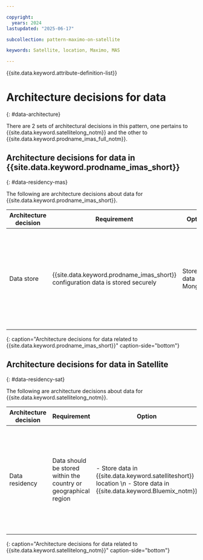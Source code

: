```yaml
---

copyright:
  years: 2024
lastupdated: "2025-06-17"

subcollection: pattern-maximo-on-satellite

keywords: Satellite, location, Maximo, MAS

---
```


{{site.data.keyword.attribute-definition-list}}

# Architecture decisions for data
{: #data-architecture}

There are 2 sets of architectural decisions in this pattern, one pertains to {{site.data.keyword.satellitelong_notm}} and the other to {{site.data.keyword.prodname_imas_full_notm}}.

## Architecture decisions for data in {{site.data.keyword.prodname_imas_short}}
{: #data-residency-mas}

The following are architecture decisions about data for {{site.data.keyword.prodname_imas_short}}.

| Architecture decision | Requirement | Option | Decision | Rationale |
|---|---|---|---|---|
| Data store | {{site.data.keyword.prodname_imas_short}} configuration data is stored securely | Store data in MongoDB | Configure MongoDB and at a minimum, the MongoDB administrator is required to have database table creation privileges. | MongoDB is a prerequisite for {{site.data.keyword.prodname_imas_short}}. The MongoDB instance must support the transport layer security (TLS) communication protocol. For more information, see [TLS/SSL (Transport Encryption)](https://www.mongodb.com/docs/manual/core/security-transport-encryption/){: external}.  |
{: caption="Architecture decisions for data related to {{site.data.keyword.prodname_imas_short}}" caption-side="bottom"}


## Architecture decisions for data in Satellite
{: #data-residency-sat}

The following are architecture decisions about data for {{site.data.keyword.satellitelong_notm}}.

| Architecture decision | Requirement | Option | Decision | Rationale |
|---|---|---|---|---|
| Data residency | Data should be stored within the country or geographical region | - Store data in {{site.data.keyword.satelliteshort}} location \n - Store data in {{site.data.keyword.Bluemix_notm}} | Store data in {{site.data.keyword.satelliteshort}} location | Deploy Cloud Object Storage in a {{site.data.keyword.satelliteshort}} location with sufficient computing hosts and raw block storage that is allocated for creating Cloud Object Storage. \n Enable {{site.data.keyword.Bluemix_notm}} Databases (ICD) for {{site.data.keyword.satelliteshort}} and deploy PostgreSQL or Redis ICD instances into a {{site.data.keyword.satelliteshort}} location. \n For more information, see [Understaing Satellite storage](/docs/satellite?topic=satellite-storage-template-ov). |
{: caption="Architecture decisions for data related to {{site.data.keyword.satellitelong_notm}}" caption-side="bottom"}
